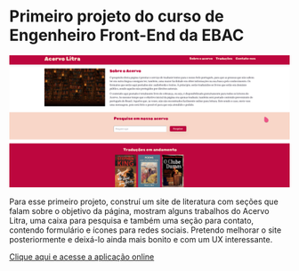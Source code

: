 # Primeiro projeto do curso de Engenheiro Front-End da EBAC

![Preview Acervo Litra - Acervo de Literatura e Traduções](./img/PreviewAcervoSite.gif)

Para esse primeiro projeto, construí um site de literatura com seções que falam sobre o objetivo da página, mostram alguns trabalhos do Acervo Litra, uma caixa para pesquisa e também uma seção para contato, contendo formulário e ícones para redes sociais. Pretendo melhorar o site posteriormente e deixá-lo ainda mais bonito e com um UX interessante.

[Clique aqui e acesse a aplicação online](https://ebac-frontend-delta.vercel.app/index.html)
